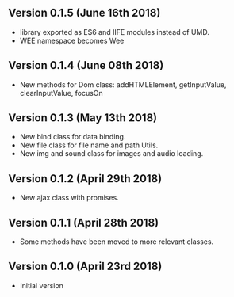 Version 0.1.5 (June 16th 2018)
-----------------------------
 * library exported as ES6 and IIFE modules instead of UMD.
 * WEE namespace becomes Wee

Version 0.1.4 (June 08th 2018)
-----------------------------
 * New methods for Dom class: addHTMLElement, getInputValue, clearInputValue, focusOn

Version 0.1.3 (May 13th 2018)
-----------------------------
 * New bind class for data binding.
 * New file class for file name and path Utils.
 * New img and sound class for images and audio loading.

Version 0.1.2 (April 29th 2018)
-----------------------------
 * New ajax class with promises.

Version 0.1.1 (April 28th 2018)
-----------------------------
 * Some methods have been moved to more relevant classes.

Version 0.1.0 (April 23rd 2018)
-----------------------------
 * Initial version
